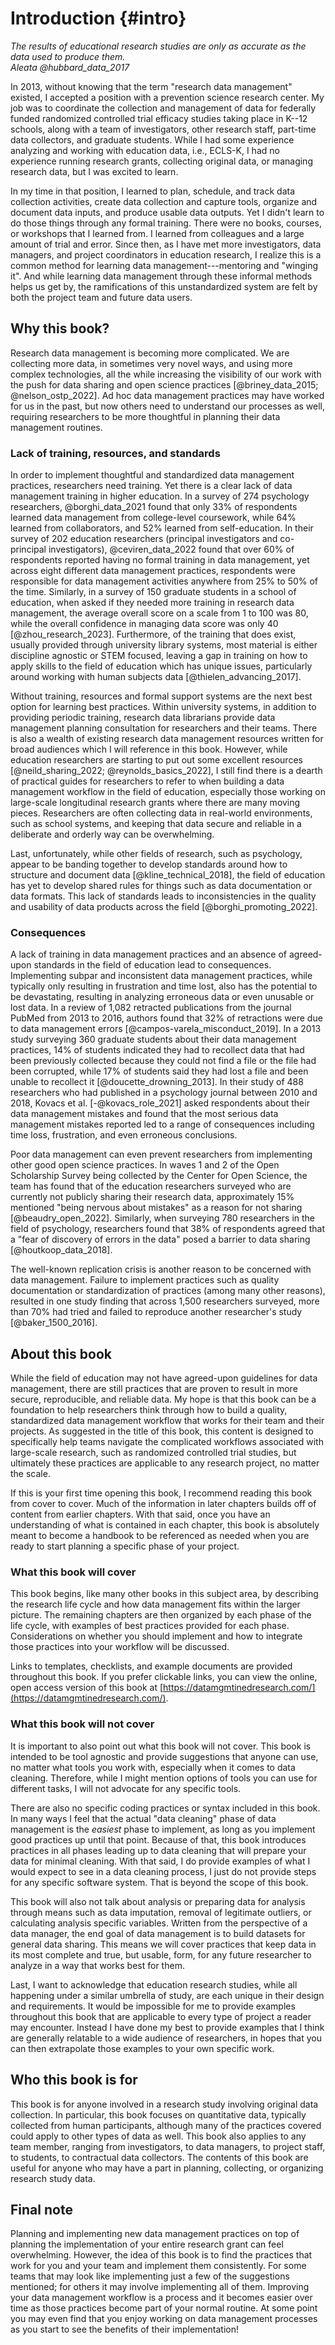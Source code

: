# Introduction {#intro}

*The results of educational research studies are only as accurate as the data used to produce them.* <br> *Aleata @hubbard_data_2017*

In 2013, without knowing that the term "research data management" existed, I accepted a position with a prevention science research center. My job was to coordinate the collection and management of data for federally funded randomized controlled trial efficacy studies taking place in K--12 schools, along with a team of investigators, other research staff, part-time data collectors, and graduate students. While I had some experience analyzing and working with education data, i.e., ECLS-K, I had no experience running research grants, collecting original data, or managing research data, but I was excited to learn.

In my time in that position, I learned to plan, schedule, and track data collection activities, create data collection and capture tools, organize and document data inputs, and produce usable data outputs. Yet I didn't learn to do those things through any formal training. There were no books, courses, or workshops that I learned from. I learned from colleagues and a large amount of trial and error. Since then, as I have met more investigators, data managers, and project coordinators in education research, I realize this is a common method for learning data management---mentoring and "winging it". And while learning data management through these informal methods helps us get by, the ramifications of this unstandardized system are felt by both the project team and future data users.

## Why this book?

Research data management is becoming more complicated. We are collecting more data, in sometimes very novel ways, and using more complex technologies, all the while increasing the visibility of our work with the push for data sharing and open science practices [@briney_data_2015; @nelson_ostp_2022]. Ad hoc data management practices may have worked for us in the past, but now others need to understand our processes as well, requiring researchers to be more thoughtful in planning their data management routines.

### Lack of training, resources, and standards

In order to implement thoughtful and standardized data management practices, researchers need training. Yet there is a clear lack of data management training in higher education. In a survey of 274 psychology researchers, @borghi_data_2021 found that only 33% of respondents learned data management from college-level coursework, while 64% learned from collaborators, and 52% learned from self-education. In their survey of 202 education researchers (principal investigators and co-principal investigators), @ceviren_data_2022 found that over 60% of respondents reported having no formal training in data management, yet across eight different data management practices, respondents were responsible for data management activities anywhere from 25% to 50% of the time. Similarly, in a survey of 150 graduate students in a school of education, when asked if they needed more training in research data management, the average overall score on a scale from 1 to 100 was 80, while the overall confidence in managing data score was only 40 [@zhou_research_2023]. Furthermore, of the training that does exist, usually provided through university library systems, most material is either discipline agnostic or STEM focused, leaving a gap in training on how to apply skills to the field of education which has unique issues, particularly around working with human subjects data [@thielen_advancing_2017].

Without training, resources and formal support systems are the next best option for learning best practices. Within university systems, in addition to providing periodic training, research data librarians provide data management planning consultation for researchers and their teams. There is also a wealth of existing research data management resources written for broad audiences which I will reference in this book. However, while education researchers are starting to put out some excellent resources [@neild_sharing_2022; @reynolds_basics_2022], I still find there is a dearth of practical guides for researchers to refer to when building a data management workflow in the field of education, especially those working on large-scale longitudinal research grants where there are many moving pieces. Researchers are often collecting data in real-world environments, such as school systems, and keeping that data secure and reliable in a deliberate and orderly way can be overwhelming.

Last, unfortunately, while other fields of research, such as psychology, appear to be banding together to develop standards around how to structure and document data [@kline_technical_2018], the field of education has yet to develop shared rules for things such as data documentation or data formats. This lack of standards leads to inconsistencies in the quality and usability of data products across the field [@borghi_promoting_2022].

### Consequences

A lack of training in data management practices and an absence of agreed-upon standards in the field of education lead to consequences. Implementing subpar and inconsistent data management practices, while typically only resulting in frustration and time lost, also has the potential to be devastating, resulting in analyzing erroneous data or even unusable or lost data. In a review of 1,082 retracted publications from the journal PubMed from 2013 to 2016, authors found that 32% of retractions were due to data management errors [@campos-varela_misconduct_2019]. In a 2013 study surveying 360 graduate students about their data management practices, 14% of students indicated they had to recollect data that had been previously collected because they could not find a file or the file had been corrupted, while 17% of students said they had lost a file and been unable to recollect it [@doucette_drowning_2013]. In their study of 488 researchers who had published in a psychology journal between 2010 and 2018, Kovacs et al. [-@kovacs_role_2021] asked respondents about their data management mistakes and found that the most serious data management mistakes reported led to a range of consequences including time loss, frustration, and even erroneous conclusions.

Poor data management can even prevent researchers from implementing other good open science practices. In waves 1 and 2 of the Open Scholarship Survey being collected by the Center for Open Science, the team has found that of the education researchers surveyed who are currently not publicly sharing their research data, approximately 15% mentioned "being nervous about mistakes" as a reason for not sharing [@beaudry_open_2022]. Similarly, when surveying 780 researchers in the field of psychology, researchers found that 38% of respondents agreed that a "fear of discovery of errors in the data" posed a barrier to data sharing [@houtkoop_data_2018].

The well-known replication crisis is another reason to be concerned with data management. Failure to implement practices such as quality documentation or standardization of practices (among many other reasons), resulted in one study finding that across 1,500 researchers surveyed, more than 70% had tried and failed to reproduce another researcher's study [@baker_1500_2016].

## About this book

While the field of education may not have agreed-upon guidelines for data management, there are still practices that are proven to result in more secure, reproducible, and reliable data. My hope is that this book can be a foundation to help researchers think through how to build a quality, standardized data management workflow that works for their team and their projects. As suggested in the title of this book, this content is designed to specifically help teams navigate the complicated workflows associated with large-scale research, such as randomized controlled trial studies, but ultimately these practices are applicable to any research project, no matter the scale.

If this is your first time opening this book, I recommend reading this book from cover to cover. Much of the information in later chapters builds off of content from earlier chapters. With that said, once you have an understanding of what is contained in each chapter, this book is absolutely meant to become a handbook to be referenced as needed when you are ready to start planning a specific phase of your project.

### What this book will cover

This book begins, like many other books in this subject area, by describing the research life cycle and how data management fits within the larger picture. The remaining chapters are then organized by each phase of the life cycle, with examples of best practices provided for each phase. Considerations on whether you should implement and how to integrate those practices into your workflow will be discussed.

Links to templates, checklists, and example documents are provided throughout this book. If you prefer clickable links, you can view the online, open access version of this book at [https://datamgmtinedresearch.com/](https://datamgmtinedresearch.com/).

### What this book will not cover

It is important to also point out what this book will not cover. This book is intended to be tool agnostic and provide suggestions that anyone can use, no matter what tools you work with, especially when it comes to data cleaning. Therefore, while I might mention options of tools you can use for different tasks, I will not advocate for any specific tools.

There are also no specific coding practices or syntax included in this book. In many ways I feel that the actual "data cleaning" phase of data management is the *easiest* phase to implement, as long as you implement good practices up until that point. Because of that, this book introduces practices in all phases leading up to data cleaning that will prepare your data for minimal cleaning. With that said, I do provide examples of what I would expect to see in a data cleaning process, I just do not provide steps for any specific software system. That is beyond the scope of this book.

This book will also not talk about analysis or preparing data for analysis through means such as data imputation, removal of legitimate outliers, or calculating analysis specific variables. Written from the perspective of a data manager, the end goal of data management is to build datasets for general data sharing. This means we will cover practices that keep data in its most complete and true, but usable, form, for any future researcher to analyze in a way that works best for them.

Last, I want to acknowledge that education research studies, while all happening under a similar umbrella of study, are each unique in their design and requirements. It would be impossible for me to provide examples throughout this book that are applicable to every type of project a reader may encounter. Instead I have done my best to provide examples that I think are generally relatable to a wide audience of researchers, in hopes that you can then extrapolate those examples to your own specific work.

## Who this book is for

This book is for anyone involved in a research study involving original data collection. In particular, this book focuses on quantitative data, typically collected from human participants, although many of the practices covered could apply to other types of data as well. This book also applies to any team member, ranging from investigators, to data managers, to project staff, to students, to contractual data collectors. The contents of this book are useful for anyone who may have a part in planning, collecting, or organizing research study data.

## Final note

Planning and implementing new data management practices on top of planning the implementation of your entire research grant can feel overwhelming. However, the idea of this book is to find the practices that work for you and your team and implement them consistently. For some teams that may look like implementing just a few of the suggestions mentioned; for others it may involve implementing all of them. Improving your data management workflow is a process and it becomes easier over time as those practices become part of your normal routine. At some point you may even find that you enjoy working on data management processes as you start to see the benefits of their implementation!
